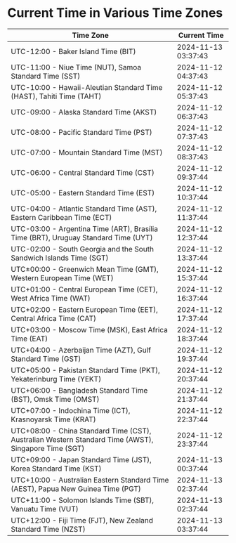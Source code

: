 # Current Time in Various Time Zones

| Time Zone | Current Time |
|-----------|--------------|
| UTC-12:00 - Baker Island Time (BIT) | 2024-11-13 03:37:43 |
| UTC-11:00 - Niue Time (NUT), Samoa Standard Time (SST) | 2024-11-12 04:37:43 |
| UTC-10:00 - Hawaii-Aleutian Standard Time (HAST), Tahiti Time (TAHT) | 2024-11-12 05:37:43 |
| UTC-09:00 - Alaska Standard Time (AKST) | 2024-11-12 06:37:43 |
| UTC-08:00 - Pacific Standard Time (PST) | 2024-11-12 07:37:43 |
| UTC-07:00 - Mountain Standard Time (MST) | 2024-11-12 08:37:43 |
| UTC-06:00 - Central Standard Time (CST) | 2024-11-12 09:37:44 |
| UTC-05:00 - Eastern Standard Time (EST) | 2024-11-12 10:37:44 |
| UTC-04:00 - Atlantic Standard Time (AST), Eastern Caribbean Time (ECT) | 2024-11-12 11:37:44 |
| UTC-03:00 - Argentina Time (ART), Brasília Time (BRT), Uruguay Standard Time (UYT) | 2024-11-12 12:37:44 |
| UTC-02:00 - South Georgia and the South Sandwich Islands Time (SGT) | 2024-11-12 13:37:44 |
| UTC±00:00 - Greenwich Mean Time (GMT), Western European Time (WET) | 2024-11-12 15:37:44 |
| UTC+01:00 - Central European Time (CET), West Africa Time (WAT) | 2024-11-12 16:37:44 |
| UTC+02:00 - Eastern European Time (EET), Central Africa Time (CAT) | 2024-11-12 17:37:44 |
| UTC+03:00 - Moscow Time (MSK), East Africa Time (EAT) | 2024-11-12 18:37:44 |
| UTC+04:00 - Azerbaijan Time (AZT), Gulf Standard Time (GST) | 2024-11-12 19:37:44 |
| UTC+05:00 - Pakistan Standard Time (PKT), Yekaterinburg Time (YEKT) | 2024-11-12 20:37:44 |
| UTC+06:00 - Bangladesh Standard Time (BST), Omsk Time (OMST) | 2024-11-12 21:37:44 |
| UTC+07:00 - Indochina Time (ICT), Krasnoyarsk Time (KRAT) | 2024-11-12 22:37:44 |
| UTC+08:00 - China Standard Time (CST), Australian Western Standard Time (AWST), Singapore Time (SGT) | 2024-11-12 23:37:44 |
| UTC+09:00 - Japan Standard Time (JST), Korea Standard Time (KST) | 2024-11-13 00:37:44 |
| UTC+10:00 - Australian Eastern Standard Time (AEST), Papua New Guinea Time (PGT) | 2024-11-13 02:37:44 |
| UTC+11:00 - Solomon Islands Time (SBT), Vanuatu Time (VUT) | 2024-11-13 02:37:44 |
| UTC+12:00 - Fiji Time (FJT), New Zealand Standard Time (NZST) | 2024-11-13 03:37:44 |
